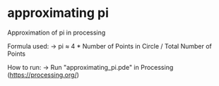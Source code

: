 # approximating pi
Approximation of pi in processing

Formula used:
-> pi ≈ 4 * Number of Points in Circle / Total Number of Points

How to run:
-> Run "approximating_pi.pde" in Processing (https://processing.org/)
